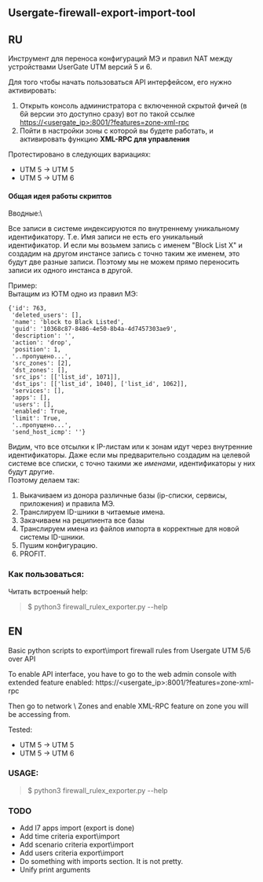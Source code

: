 ## Usergate-firewall-export-import-tool


## RU
Инструмент для переноса конфигураций МЭ и правил NAT между устройствами UserGate UTM версий 5 и 6.

Для того чтобы начать пользоваться API интерфейсом, его нужно активировать:
1. Открыть консоль администратора с включенной скрытой фичей (в 6й версии это доступно сразу) вот по такой ссылке [https://<usergate_ip>:8001/?features=zone-xml-rpc](https://<usergate_ip>:8001/?features=zone-xml-rpc)
2. Пойти в настройки зоны с которой вы будете работать, и активировать функцию **XML-RPC для управления**

Протестировано в следующих вариациях:
- UTM 5 -> UTM 5
- UTM 5 -> UTM 6

#### Общая идея работы скриптов
Вводные:\

Все записи в системе индексируются по внутреннему уникальному идентификатору. Т.е. Имя записи не есть его уникальный идентификатор. И если мы возьмем запись с именем "Block List X" и создадим на другом инстансе запись с точно таким же именем, это будут две разные записи. Поэтому мы не можем прямо переносить записи их одного инстанса в другой.


Пример:\
Вытащим из ЮТМ одно из правил МЭ:
```
{'id': 763,
 'deleted_users': [],
 'name': 'block to Black Listed',
 'guid': '10368c87-8486-4e50-8b4a-4d7457303ae9',
 'description': '',
 'action': 'drop',
 'position': 1,
 '..пропущено...',
 'src_zones': [2],
 'dst_zones': [],
 'src_ips': [['list_id', 1071]],
 'dst_ips': [['list_id', 1040], ['list_id', 1062]],
 'services': [],
 'apps': [],
 'users': [],
 'enabled': True,
 'limit': True,
 '..пропущено...',
 'send_host_icmp': ''}
```

Видим, что все отсылки к IP-листам или к зонам идут через внутренние идентификаторы. Даже если мы предварительно создадим на целевой системе все списки, с точно такими же _именами_, идентификаторы у них будут другие.\
Поэтому делаем так:
1. Выкачиваем из донора различные базы (ip-списки, сервисы, приложения) и правила МЭ.
2. Транслируем ID-шники в читаемые имена.
3. Закачиваем на реципиента все базы
4. Транслируем имена из файлов импорта в корректные для новой системы ID-шники.
5. Пушим конфигурацию.
6. PROFIT.


### Как пользоваться:
Читать встроеный help:
>$ python3 firewall_rulex_exporter.py --help

## EN
Basic python scripts to export\import firewall rules from Usergate UTM 5/6 over API

To enable API interface, you have to go to the web admin console with extended feature enabled:
https://<usergate_ip>:8001/?features=zone-xml-rpc

Then go to network \ Zones and enable XML-RPC feature on zone you will be accessing from.

Tested:
- UTM 5 -> UTM 5
- UTM 5 -> UTM 6

### USAGE:
>$ python3 firewall_rulex_exporter.py --help

### TODO 
- Add l7 apps import (export is done)
- Add time criteria export\import
- Add scenario criteria export\import
- Add users criteria export\import
- Do something with imports section. It is not pretty.
- Unify print arguments
